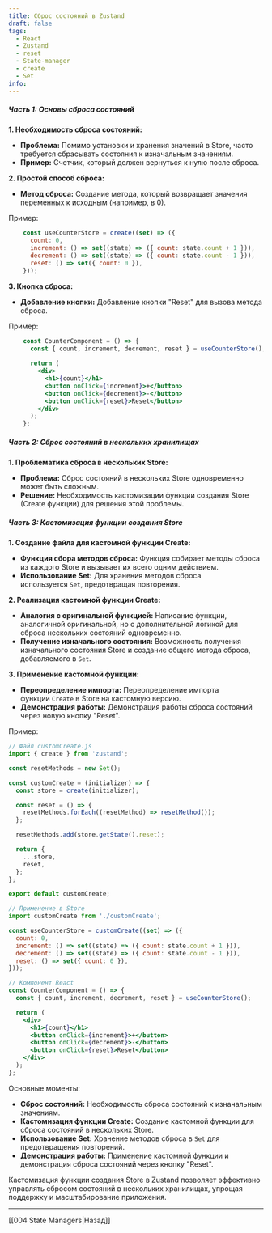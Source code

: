 ```yaml
---
title: Сброс состояний в Zustand
draft: false
tags:
  - React
  - Zustand
  - reset
  - State-manager
  - create
  - Set
info:
---
```

##### **Часть 1: Основы сброса состояний**

**1. Необходимость сброса состояний:**
- **Проблема:** Помимо установки и хранения значений в Store, часто требуется сбрасывать состояния к изначальным значениям.
- **Пример:** Счетчик, который должен вернуться к нулю после сброса.

**2. Простой способ сброса:**
- **Метод сброса:** Создание метода, который возвращает значения переменных к исходным (например, в 0).

Пример:

```jsx
    const useCounterStore = create((set) => ({
      count: 0,
      increment: () => set((state) => ({ count: state.count + 1 })),
      decrement: () => set((state) => ({ count: state.count - 1 })),
      reset: () => set({ count: 0 }),
    }));
```

**3. Кнопка сброса:**

- **Добавление кнопки:** Добавление кнопки "Reset" для вызова метода сброса.
    
Пример:

```jsx
    const CounterComponent = () => {
      const { count, increment, decrement, reset } = useCounterStore();
    
      return (
        <div>
          <h1>{count}</h1>
          <button onClick={increment}>+</button>
          <button onClick={decrement}>-</button>
          <button onClick={reset}>Reset</button>
        </div>
      );
    };
```

##### **Часть 2: Сброс состояний в нескольких хранилищах**

**1. Проблематика сброса в нескольких Store:**
- **Проблема:** Сброс состояний в нескольких Store одновременно может быть сложным.
- **Решение:** Необходимость кастомизации функции создания Store (Create функции) для решения этой проблемы.

##### **Часть 3: Кастомизация функции создания Store**

**1. Создание файла для кастомной функции Create:**

- **Функция сбора методов сброса:** Функция собирает методы сброса из каждого Store и вызывает их всего одним действием.
- **Использование Set:** Для хранения методов сброса используется `Set`, предотвращая повторения.

**2. Реализация кастомной функции Create:**

- **Аналогия с оригинальной функцией:** Написание функции, аналогичной оригинальной, но с дополнительной логикой для сброса нескольких состояний одновременно.
- **Получение изначального состояния:** Возможность получения изначального состояния Store и создание общего метода сброса, добавляемого в `Set`.

**3. Применение кастомной функции:**

- **Переопределение импорта:** Переопределение импорта функции `Create` в Store на кастомную версию.
- **Демонстрация работы:** Демонстрация работы сброса состояний через новую кнопку "Reset".

Пример:

```jsx
// Файл customCreate.js
import { create } from 'zustand';

const resetMethods = new Set();

const customCreate = (initializer) => {
  const store = create(initializer);

  const reset = () => {
    resetMethods.forEach((resetMethod) => resetMethod());
  };

  resetMethods.add(store.getState().reset);

  return {
    ...store,
    reset,
  };
};

export default customCreate;

// Применение в Store
import customCreate from './customCreate';

const useCounterStore = customCreate((set) => ({
  count: 0,
  increment: () => set((state) => ({ count: state.count + 1 })),
  decrement: () => set((state) => ({ count: state.count - 1 })),
  reset: () => set({ count: 0 }),
}));

// Компонент React
const CounterComponent = () => {
  const { count, increment, decrement, reset } = useCounterStore();

  return (
    <div>
      <h1>{count}</h1>
      <button onClick={increment}>+</button>
      <button onClick={decrement}>-</button>
      <button onClick={reset}>Reset</button>
    </div>
  );
};
```

Основные моменты:

- **Сброс состояний:** Необходимость сброса состояний к изначальным значениям.
- **Кастомизация функции Create:** Создание кастомной функции для сброса состояний в нескольких Store.
- **Использование Set:** Хранение методов сброса в `Set` для предотвращения повторений.
- **Демонстрация работы:** Применение кастомной функции и демонстрация сброса состояний через кнопку "Reset".

Кастомизация функции создания Store в Zustand позволяет эффективно управлять сбросом состояний в нескольких хранилищах, упрощая поддержку и масштабирование приложения.

___

[[004 State Managers|Назад]]